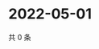 # 2022-05-01

共 0 条

<!-- BEGIN WEIBO -->
<!-- 最后更新时间 Sun May 01 2022 03:10:41 GMT+0800 (China Standard Time) -->

<!-- END WEIBO -->
